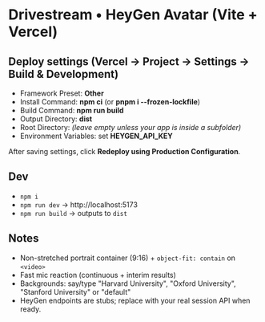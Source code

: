 # Drivestream • HeyGen Avatar (Vite + Vercel)

## Deploy settings (Vercel → Project → Settings → Build & Development)
- Framework Preset: **Other**
- Install Command: **npm ci**   (or **pnpm i --frozen-lockfile**)
- Build Command: **npm run build**
- Output Directory: **dist**
- Root Directory: *(leave empty unless your app is inside a subfolder)*
- Environment Variables: set **HEYGEN_API_KEY**

After saving settings, click **Redeploy using Production Configuration**.

## Dev
- `npm i`
- `npm run dev` → http://localhost:5173
- `npm run build` → outputs to `dist`

## Notes
- Non-stretched portrait container (9:16) + `object-fit: contain` on `<video>`
- Fast mic reaction (continuous + interim results)
- Backgrounds: say/type "Harvard University", "Oxford University", "Stanford University" or "default"
- HeyGen endpoints are stubs; replace with your real session API when ready.
